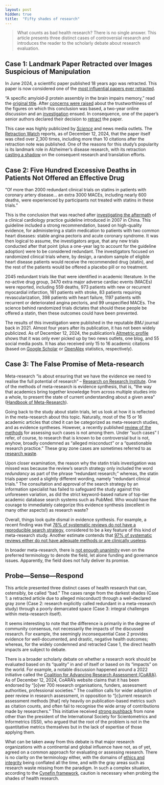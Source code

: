 ```yaml
---
layout: post
hidden: true
title:  "Fifty shades of research"
---
```


<!---
Doctoral Seminar, Collaborative Specialization in Global Health
CHL5701H Syllabus [fall 2024/winter 2025]

First Assignment
i) All students will be required to prepare an article for submission to Juxtaposition
(https://juxtamagazine.org/) or another publication venue of your choice (e.g.
DLSPH’s Centre for Global Health’s newsletter, the Conversation, etc.) in
consultation with the instructor. The objective of this assignment is to develop skills
for communicating research to non-academic audiences. Students are encouraged
to consider articles related to current events, talks, symposia, and their own
research. Please submit to the instructor by December 12th, 2024 at the latest for
feedback before submitting to the publication venue. 
--->

> What counts as bad health research? There is no single answer. This article presents three distinct cases of controversial research and introduces the reader to the scholarly debate about research evaluation.

## Case 1: Landmark Paper Retracted over Images Suspicious of Manipulation

In June 2024, a scientific paper published 18 years ago was retracted. This paper is now considered one of the [most influential papers ever retracted](https://retractionwatch.com/the-retraction-watch-leaderboard/top-10-most-highly-cited-retracted-papers/).

“A specific amyloid-β protein assembly in the brain impairs memory,” read the [original title](https://doi.org/10.1038/nature04533). After [concerns were raised](https://pubpeer.com/publications/8FF7E6996524B73ACB4A9EF5C0AACF#) about the trustworthiness of the figures on which this conclusion was based, a two-year online discussion and an [investigation](https://www.science.org/content/article/potential-fabrication-research-images-threatens-key-theory-alzheimers-disease) ensued. In consequence, one of the paper’s senior authors declared their decision to [retract](https://doi.org/10.1038/s41586-024-07691-8) the paper.

This case was highly publicized by _[Science](https://www.science.org/content/article/researchers-plan-retract-landmark-alzheimers-paper-containing-doctored-images)_ and news media outlets. The [Retraction Watch](https://retractionwatch.com/the-retraction-watch-leaderboard/top-10-most-highly-cited-retracted-papers/) reports, as of December 12, 2024, that the paper itself was cited over 2,300 times, including more than 10 citations after the retraction note was published. One of the reasons for this study’s popularity is its landmark role in Alzheimer’s disease research, with its retraction [casting a shadow](https://en.wikipedia.org/wiki/Sylvain_Lesn%C3%A9#Impact_on_Alzheimer's_research) on the consequent research and translation efforts.

## Case 2: Five Hundred Excessive Deaths in Patients Not Offered an Effective Drug

“Of more than 2000 redundant clinical trials on statins in patients with coronary artery disease… an extra 3000 MACEs, including nearly 600 deaths, were experienced by participants not treated with statins in these trials.”

This is the conclusion that was reached after [investigating the aftermath](https://doi.org/10.1136/bmj.n48 ) of a clinical cardiology practice guideline introduced in 2007 in China. This guideline included a strong recommendation, based on high-quality evidence, for administering a statin medication to patients with two common heart diseases: stable angina pectoris and acute coronary syndrome. It was then logical to assume, the investigators argue, that any new trials conducted after that point (plus a one-year lag to account for the guideline adoption) were to be considered redundant. The investigators focused on randomized clinical trials where, by design, a random sample of eligible heart disease patients would receive the recommended drug (statin), and the rest of the patients would be offered a placebo pill or no treatment.

2045 redundant trials like that were identified in academic literature. In the no-active drug group, 3470 extra major adverse cardiac events (MACEs) were reported, including 559 deaths, 973 patients with new or recurrent myocardial infarction, 161 patients with stroke, 83 patients requiring revascularization, 398 patients with heart failure, 1197 patients with recurrent or deteriorated angina pectoris, and 99 unspecified MACEs. The science behind randomized trials dictates that should these people be offered a statin, then these outcomes could have been prevented.

The results of this investigation were published in the reputable _BMJ_ journal back in 2021. Almost four years after its publication, it has not been widely publicized. As of December 12, 2024, the publication’s [Altmetric profile](https://www.altmetric.com/details/99262997) shows that it was only ever picked up by two news outlets, one blog, and 55 social media posts. It has also received only 15 to 16 academic citations (based on [Google Scholar](https://scholar.google.com/scholar?cites=13369986014045436949) or [OpenAlex](https://openalex.org/works?filter=cites%3Aw3129053163) statistics, respectively).

## Case 3: The False Promise of Meta-research

Meta-research “is about ensuring that we have the evidence we need to realise the full potential of research” – [Research on Research Institute](https://researchonresearch.org/about/). One of the methods of meta-research is evidence synthesis, that is, “the way that academics bring together knowledge from across multiple studies into a whole, to present the state of current understanding about a given area” ([Handbook of Meta-Research](https://doi.org/10.4337/9781839105722)).

Going back to the study about statin trials, let us look at how it is reflected in the meta-research about this topic. Naturally, most of the 15 or 16 academic articles that cited it can be categorized as meta-research studies, and as evidence syntheses. However, a recently published [review of the methods](https://doi.org/10.7717/peerj.18466) for assessing such cases is not among them. Under “such cases” I refer, of course, to research that is known to be controversial but is not, anyhow, broadly condemned as “alleged misconduct” or a “questionable research practice.” These gray zone cases are sometimes referred to as [research waste](https://doi.org/10.1111/jebm.12616).

Upon closer examination, the reason why the statin trials investigation was missed was because the review’s search strategy only included the word _redundancy_ as part of the phrase “redundant research;” whereas, the statin trials paper used a slightly different wording, namely “redundant clinical trials.” The consultation and approval of the search strategy by an information specialist has failed to safeguard the study against this unforeseen variation, as did the strict keyword-based nature of top-tier academic database search systems such as PubMed. Who would have the courage to immediately categorize this evidence synthesis (excellent in many other aspects!) as research waste?

Overall, things look quite dismal in evidence synthesis. For example, a recent finding was that [78% of systematic reviews do not have a reproducible search strategy](https://doi.org/10.1016/j.jclinepi.2023.111229), considered to be a key feature of this kind of meta-research study. Another estimate contends that [97% of systematic reviews either do not have adequate methods or are clinically useless](https://doi.org/10.1111/1468-0009.12210).

In broader meta-research, there is [not enough unanimity](https://doi.org/10.1097/XEB.0000000000000201) even on the preferred terminology to denote the field, let alone funding and governance issues. Apparently, the field does not fully deliver its promise.

<!---probably won't talk about this because this is going too niche for a wide audience
- (?) maybe to throw in some words about 'the false promise of meta-research', eg the covid nma lnma case or scandal or irreproducibility of sys revs - but this may be too niche for an article for broad audience--->
<!---lacking evidence to support these claims
- (?) elements of traditionalism and witch hunting to what is condemned more, historically what was easier and more socially favorable to condemn, may be more often condemned - 
--->
<!---pretty obvious
- so this is all about research cultures
--->
<!---pretty niche too but will maybe include somewhere
- in the context of my own phd thesis research where we want to build a tool to measure research waste, this begins to emerge as the more and more wicked to me
--->

## Probe—Sense—Respond

This article presented three distinct cases of health research that can, ostensibly, be called “bad.” The cases range from the darkest shades (Case 1: a retracted article due to alleged misconduct) through a well-declared gray zone (Case 2: research explicitly called redundant in a meta-research study) through a poorly demarcated space (Case 3: integral challenges within meta-research itself).

It seems interesting to note that the difference is primarily in the degree of community consensus, not necessarily the impacts of the discussed research. For example, the seemingly inconsequential Case 2 provides evidence for well-documented, and drastic, negative health outcomes; whereas, for the widely condemned and retracted Case 1, the direct health impacts are subject to debate.

There is a broader scholarly debate on whether a research work should be evaluated based on its “quality” in and of itself or based on its “impacts” on the world. For example, a notable discussion happened around a 2022 initiative called the [Coalition for Advancing Research Assessment (CoARA)](https://coara.eu/). As of December 12, 2024, CoARA’s website claims that it has been endorsed by “[o]ver 700 research organisations, funders, assessment authorities, professional societies.” The coalition calls for wider adoption of peer review in research assessment, in opposition to “[c]urrent research assessment methods [that] rely heavily on publication-based metrics such as citation counts, and often fail to recognise the wide array of contributions made by researchers.” This initiative received [strong pushback](https://doi.org/10.1093/reseval/rvae021) from none other than the president of the International Society for Scientometrics and Informetrics (ISSI), who argued that the root of the problem is not in the quantitative metrics themselves but in the lack of expertise of those applying them.

What can be taken away from this debate is that major research organizations with a continental and global influence have not, as of yet, agreed on a common approach for evaluating or assessing research. There is no clarity on the terminology either, with the domains of [ethics and integrity](https://doi.org/10.1080/08989621.2023.2239712) being conflated all the time, and with the gray areas such as research waste missing from the paradigm. In such a complex situation, according to the [Cynefin framework](https://en.wikipedia.org/wiki/Cynefin_framework#Complex), caution is necessary when probing the shades of health research.

<!---probably won't talk about this because this is too theoretical for a wide audience
- kolstoe & pugh make a commendable attempt to set normative boundaries between integrity, ethics, and governance, although they themselves acknowledge that there also are other reshapings of these norms (eg printeger report 2016 or allea's ecoc for ri 2023 that do not seem to differentiate between ethics and integrity)

PRINTEGER (Promoting Integrity as an Integral Dimension of Excellence in Research), Chapter "Normative analysis of research integrity and misconduct" (2016) https://printeger.eu/wp-content/uploads/2016/10/D2.3.pdf

ALLEA’s The European Code of Conduct for Research Integrity (revised 2023, includes generative AI provisions) https://allea.org/code-of-conduct/

- and even despite that they mention the interconnectedness between the trinity, it is questionable id it is indeed in such a weak form like the puzzle elements that they suggest; arguably there is a lot tighter interconnections, so tight that this might actually be better conceptualized by saying that both "pure" ethics and integrity represent variants of expert assessment (with an ethics professional and research professional as assessors, respectively) whereas the governance domain remains, representing the institutionalization of these assessment
- it should also be mentioned that these two aspects would not be separate but are maybe best conceptualized as a dialectic unity and conflict, best exemplified with goodhart's law

John Michael Roberts (2014). "Critical realism, dialectics, and qualitative research methods" https://doi.org/10.1111/jtsb.12056

https://en.wikipedia.org/wiki/Goodhart%27s_law

- that streamlined approach is stronger in that it provides theoretical coverage for a case that both kolstoe & pugh and some other norm setters apparently fail to account for, namely weaker cases of research integrity which do not fall under misconduct principles and policies but are still criticized from the particular research culture standpoint, and sometimes there are even policies in place (eg reporting checklists); it is interesting that these are even not covered by allea's ecoc for ri that brings a broad lens to integrity that also includes reproducibility, for instance, but in the evaluative aspect only talks about misconduct and qrp
- so generalizing on all that, there are apparently two axes here when talking about shades of research. one axis, let it be X axis to mimic the domain of the "research shades function", is the moral to evaluative intent, so it's whether we're just saying something is right or wrong or want to point fingers, or someplace in between. The Y axis, or this sort of codomain of this intent is the actual implementation which is a spectrum from fully pep talk starus or informal to fully institutionalized. so i argue that all kinds of axiologic judgments about research, or researchERs or research systems for that matter, that is, any attempts to add a measurement dimension to research, can be mapped someplace on that XY coordinate map.
- it's funny that all that only makes sense when we think we know what research is vs non research, eg the demarcation problem. if we also wanted to account for that we would need to add a third, Z axis here that would "measure" how research-y or unresearch-y this or that research-related thing really is (and i'm not saying only scientific/unscientific because i assume that there is also some discussion space around research being broader than science and also encompassing eg r&d within for profit companies, or mythbusters kind of entertainment, or whatever)
--->
